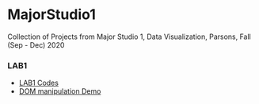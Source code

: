 # MajorStudio1

Collection of Projects from Major Studio 1, Data Visualization, Parsons, Fall (Sep - Dec) 2020 

### LAB1
- [LAB1 Codes](https://github.com/InhyeLee-Data/MajorStudio1/tree/master/lab01_intro_to_coding)
- [DOM manipulation Demo](https://inhyelee-data.github.io/MajorStudio1/lab01_intro_to_coding/exercises/index.html)
